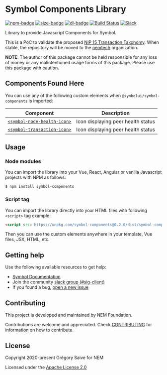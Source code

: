 # Symbol Components Library

[![npm-badge][npm-badge]][npm-url]
[![size-badge][size-badge]][npm-url]
[![dl-badge][dl-badge]][npm-url]
[![Build Status](https://travis-ci.com/symbol/symbol-components.svg?branch=master)](https://travis-ci.com/symbol/symbol-components)
[![Slack](https://img.shields.io/badge/chat-on%20slack-green.svg)](https://nem2.slack.com/messages/CB0UU89GS//)

Library to provide Javascript Components for Symbol.

This is a PoC to validate the proposed [NIP 15 Transaction Taxonomy](https://github.com/nemtech/NIP/issues/50). When stable, the repository will be moved to the [nemtech](https://github.com/nemtech) organization.

**NOTE**: The author of this package cannot be held responsible for any loss of money or any malintentioned usage forms of this package. Please use this package with caution.

## Components Found Here

You can use any of the following custom elements when `@symbolui/symbol-components` is imported:

| Component | Description |
| --------- | ----------- |
| [`<symbol-node-health-icon>`][cmpurl-node-health-icon] | Icon displaying peer health status |
| [`<symbol-transaction-icon>`][cmpurl-transaction-icon] | Icon displaying peer health status |

## Usage

### Node modules

You can import the library into your Vue, React, Angular or vanilla Javascript projects with NPM as follows:

```bash
$ npm install symbol-components
```

### Script tag

You can import the library directly into your HTML files with following `<script>` tag example:

```html
<script src='https://unpkg.com/symbol-components@0.2.0/dist/symbol-components.js'></script>
```

Then you can use the custom elements anywhere in your template, Vue files, JSX, HTML, etc.

## Getting help

Use the following available resources to get help:

- [Symbol Documentation][docs]
- Join the community [slack group (#sig-client)][slack]
- If you found a bug, [open a new issue][issues]

## Contributing

This project is developed and maintained by NEM Foundation.

Contributions are welcome and appreciated.
Check [CONTRIBUTING](CONTRIBUTING.md) for information on how to contribute.

## License

Copyright 2020-present Grégory Saive for NEM

Licensed under the [Apache License 2.0](LICENSE)

[self]: https://github.com/symbol/symbol-components
[docs]: https://nemtech.github.io
[issues]: https://github.com/symbol/symbol-components/issues
[slack]: https://join.slack.com/t/nem2/shared_invite/enQtMzY4MDc2NTg0ODgyLWZmZWRiMjViYTVhZjEzOTA0MzUyMTA1NTA5OWQ0MWUzNTA4NjM5OTJhOGViOTBhNjkxYWVhMWRiZDRkOTE0YmU
[npm-url]: https://www.npmjs.com/package/@symbolui/symbol-components
[npm-badge]: https://img.shields.io/npm/v/@symbolui/symbol-components
[size-badge]: https://img.shields.io/bundlephobia/min/@symbolui/symbol-components
[dl-badge]: https://img.shields.io/npm/dt/@symbolui/symbol-components

[cmpurl-node-health-icon]: https://github.com/symbol/symbol-components/blob/master/components/node-health-icon
[cmpurl-transaction-icon]: https://github.com/symbol/symbol-components/blob/master/components/transaction-icon

